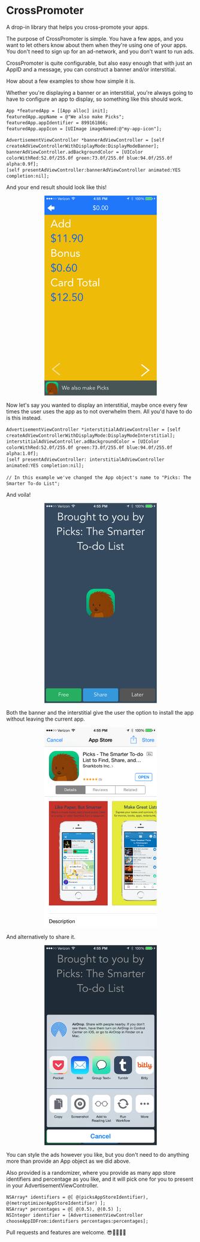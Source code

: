CrossPromoter
========================

A drop-in library that helps you cross-promote your apps.

The purpose of CrossPromoter is simple. You have a few apps, and you want to let others know about them when they're using one of your apps. You don't need to sign up for an ad-network, and you don't want to run ads.

CrossPromoter is quite configurable, but also easy enough that with just an AppID and a message, you can construct a banner and/or interstitial.

How about a few examples to show how simple it is.

Whether you're displaying a banner or an interstitial, you're always going to have to configure an app to display, so something like this should work.

```
App *featuredApp = [[App alloc] init];
featuredApp.appName = @"We also make Picks";
featuredApp.appIdentifier = 899161866;
featuredApp.appIcon = [UIImage imageNamed:@"my-app-icon"];
```

```
AdvertisementViewController *bannerAdViewController = [self createAdViewControllerWithDisplayMode:DisplayModeBanner];
bannerAdViewController.adBackgroundColor = [UIColor colorWithRed:52.0f/255.0f green:73.0f/255.0f blue:94.0f/255.0f alpha:0.9f];
[self presentAdViewController:bannerAdViewController animated:YES completion:nil];
```

And your end result should look like this!

<center><img src="/images/Banner.png" width="300px" height="533px"></center>

Now let's say you wanted to display an interstitial, maybe once every few times the user uses the app as to not overwhelm them. All you'd have to do is this instead.

```
AdvertisementViewController *interstitialAdViewController = [self createAdViewControllerWithDisplayMode:DisplayModeInterstitial];
interstitialAdViewController.adBackgroundColor = [UIColor colorWithRed:52.0f/255.0f green:73.0f/255.0f blue:94.0f/255.0f alpha:1.0f];
[self presentAdViewController: interstitialAdViewController animated:YES completion:nil];

// In this example we've changed the App object's name to "Picks: The Smarter To-do List";
```

And voila!

<center><img src="/images/Interstitial.png" width="300px" height="533px"></center>

Both the banner and the interstitial give the user the option to install the app without leaving the current app.

<center><img src="/images/App%20Store.png" width="300px" height="533px"></center>

And alternatively to share it.

<center><img src="/images/Share.png" width="300px" height="533px"></center>


You can style the ads however you like, but you don't need to do anything more than provide an App object as we did above.

Also provided is a randomizer, where you provide as many app store identifiers and percentage as you like, and it will pick one for you to present in your AdvertisementViewController.

```
NSArray* identifiers = @[ @(picksAppStoreIdentifier), @(metroptimizerAppStoreIdentifier) ];
NSArray* percentages = @[ @(0.5), @(0.5) ];
NSInteger identifier = [AdvertisementViewController chooseAppIDFrom:identifiers percentages:percentages];
```

Pull requests and features are welcome. 😎👻🎉🎊🎉